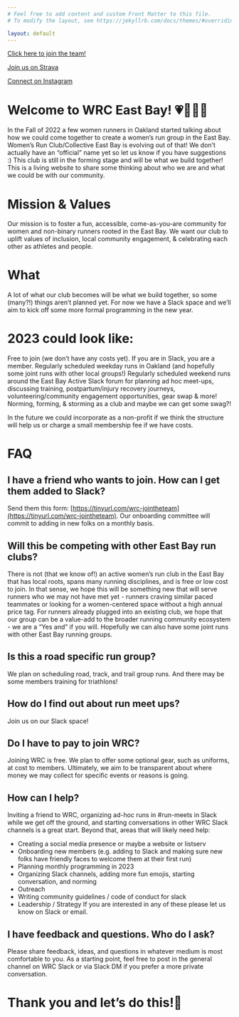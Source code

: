 ```yaml
---
# Feel free to add content and custom Front Matter to this file.
# To modify the layout, see https://jekyllrb.com/docs/themes/#overriding-theme-defaults

layout: default
---
```


[Click here to join the team!](https://tinyurl.com/wrc-jointheteam)

[Join us on Strava](https://www.strava.com/clubs/wrc-east-bay)

[Connect on Instagram](https://www.instagram.com/wrceastbay/)

# Welcome to WRC East Bay! 💗🏃‍♀️🎉

In the Fall of 2022 a few women runners in Oakland started talking about how we could come together to create a women’s run group in the East Bay. Women’s Run Club/Collective East Bay is evolving out of that! We don’t actually have an “official” name yet so let us know if you have suggestions :) This club is still in the forming stage and will be what we build together! This is a living website to share some thinking about who we are and what we could be with our community.

# Mission & Values
Our mission is to foster a fun, accessible, come-as-you-are community for women and non-binary runners rooted in the East Bay. We want our club to uplift values of inclusion, local community engagement, & celebrating each other as athletes and people.

# What
A lot of what our club becomes will be what we build together, so some (many?!) things aren’t planned yet. For now we have a Slack space and we’ll aim to kick off some more formal programming in the new year. 

# 2023 could look like:
Free to join (we don’t have any costs yet). If you are in Slack, you are a member.
Regularly scheduled weekday runs in Oakland (and hopefully some joint runs with other local groups!)
Regularly scheduled weekend runs around the East Bay
Active Slack forum for planning ad hoc meet-ups, discussing training, postpartum/injury recovery journeys, volunteering/community engagement opportunities, gear swap & more!
Norming, forming, & storming as a club and maybe we can get some swag?!

In the future we could incorporate as a non-profit if we think the structure will help us or charge a small membership fee if we have costs. 

# FAQ
## I have a friend who wants to join. How can I get them added to Slack? 
Send them this form: [https://tinyurl.com/wrc-jointheteam](https://tinyurl.com/wrc-jointheteam). Our onboarding committee will commit to adding in new folks on a monthly basis.

## Will this be competing with other East Bay run clubs? 
There is not (that we know of!) an active women’s run club in the East Bay that has local roots, spans many running disciplines, and is free or low cost to join. In that sense, we hope this will be something new that will serve runners who we may not have met yet - runners craving similar paced teammates or looking for a women-centered space without a high annual price tag. For runners already plugged into an existing club, we hope that our group can be a value-add to the broader running community ecosystem - we are a “Yes and” if you will. Hopefully we can also have some joint runs with other East Bay running groups.

## Is this a road specific run group? 
We plan on scheduling road, track, and trail group runs. And there may be some members training for triathlons!

## How do I find out about run meet ups?
Join us on our Slack space!

## Do I have to pay to join WRC? 
Joining WRC is free.  We plan to offer some optional gear, such as uniforms, at cost to members. Ultimately, we aim to be transparent about where money we may collect for specific events or reasons is going.

## How can I help? 
Inviting a friend to WRC, organizing ad-hoc runs in #run-meets in Slack while we get off the ground, and starting conversations in other WRC Slack channels is a great start. Beyond that, areas that will likely need help:
- Creating a social media presence or maybe a website or listserv
- Onboarding new members (e.g. adding to Slack and making sure new folks have friendly faces to welcome them at their first run)
- Planning monthly programming in 2023
- Organizing Slack channels, adding more fun emojis, starting conversation, and norming
- Outreach
- Writing community guidelines / code of conduct for slack
- Leadership / Strategy 
If you are interested in any of these please let us know on Slack or email. 

## I have feedback and questions. Who do I ask? 
Please share feedback, ideas, and questions in whatever medium is most comfortable to you. As a starting point, feel free to post in the general channel on WRC Slack or via Slack DM if you prefer a more private conversation.


# Thank you and let’s do this!🦄
